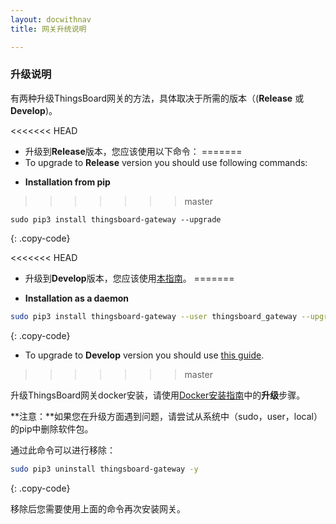 ```yaml
---
layout: docwithnav
title: 网关升统说明

---
```



### 升级说明

有两种升级ThingsBoard网关的方法，具体取决于所需的版本（(**Release** 或 **Develop**)。

<<<<<<< HEAD
* 升级到**Release**版本，您应该使用以下命令：
=======
* To upgrade to **Release** version you should use following commands:

 - **Installation from pip**
>>>>>>> master

```
sudo pip3 install thingsboard-gateway --upgrade
```
{: .copy-code}

<<<<<<< HEAD
* 升级到**Develop**版本，您应该使用[本指南](/docs/iot-gateway/install/source-installation/)。
=======
 - **Installation as a daemon**
 
 ```bash
sudo pip3 install thingsboard-gateway --user thingsboard_gateway --upgrade
```
{: .copy-code}

* To upgrade to **Develop** version you should use [this guide](/docs/iot-gateway/install/source-installation/).
>>>>>>> master

升级ThingsBoard网关docker安装，请使用[Docker安装指南](/docs/iot-gateway/install/docker-linux/#upgrading)中的**升级**步骤。


**注意：**如果您在升级方面遇到问题，请尝试从系统中（sudo，user，local）的pip中删除软件包。

通过此命令可以进行移除：
```bash
sudo pip3 uninstall thingsboard-gateway -y
```
{: .copy-code}

移除后您需要使用上面的命令再次安装网关。

